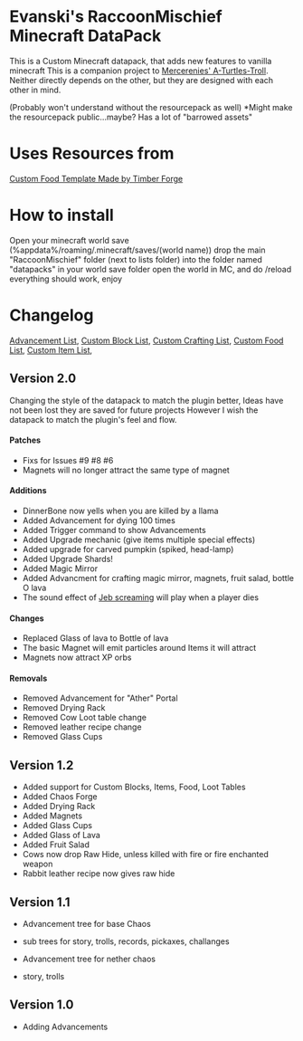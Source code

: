 # Evanski's RaccoonMischief Minecraft DataPack

This is a Custom Minecraft datapack, that adds new features to vanilla minecraft
This is a companion project to [Mercerenies' A-Turtles-Troll](https://github.com/Mercerenies/a-turtles-troll). 
Neither directly depends on the other, but they are designed with each other in mind.

(Probably won't understand without the resourcepack as well)
*Might make the resourcepack public...maybe? Has a lot of "barrowed assets"

# Uses Resources from
[Custom Food Template Made by Timber Forge](https://youtu.be/TtdHB984DDc)

# How to install
Open your minecraft world save (%appdata%/roaming/.minecraft/saves/(world name))
drop the main "RaccoonMischief" folder (next to lists folder) into the folder named "datapacks" in your world save folder
open the world in MC, and do /reload
everything should work, enjoy 

# Changelog
[Advancement List](https://github.com/EvanSkiStudios/Raccoon-Mischief/tree/master/Lists/Advancement_List.md),
[Custom Block List](https://github.com/EvanSkiStudios/Raccoon-Mischief/tree/master/Lists/Custom_Blocks.md),
[Custom Crafting List](https://github.com/EvanSkiStudios/Raccoon-Mischief/tree/master/Lists/Custom_Crafting.md),
[Custom Food List](https://github.com/EvanSkiStudios/Raccoon-Mischief/tree/master/Lists/Custom_Food.md),
[Custom Item List](https://github.com/EvanSkiStudios/Raccoon-Mischief/tree/master/Lists/Custom_Items.md),

## Version 2.0
Changing the style of the datapack to match the plugin better, Ideas have not been lost they are saved for future projects
However I wish the datapack to match the plugin's feel and flow.

#### Patches
* Fixs for Issues #9 #8 #6
* Magnets will no longer attract the same type of magnet

#### Additions
* DinnerBone now yells when you are killed by a llama
* Added Advancement for dying 100 times
* Added Trigger command to show Advancements
* Added Upgrade mechanic (give items multiple special effects)
* Added upgrade for carved pumpkin (spiked, head-lamp)
* Added Upgrade Shards!
* Added Magic Mirror
* Added Advancment for crafting magic mirror, magnets, fruit salad, bottle O lava
* The sound effect of [Jeb screaming](https://youtu.be/2BCFGjsrwyY?t=26) will play when a player dies

#### Changes
* Replaced Glass of lava to Bottle of lava
* The basic Magnet will emit particles around Items it will attract
* Magnets now attract XP orbs

#### Removals
* Removed Advancement for "Ather" Portal
* Removed Drying Rack
* Removed Cow Loot table change
* Removed leather recipe change
* Removed Glass Cups

## Version 1.2
* Added support for Custom Blocks, Items, Food, Loot Tables
* Added Chaos Forge
* Added Drying Rack
* Added Magnets
* Added Glass Cups
* Added Glass of Lava
* Added Fruit Salad
* Cows now drop Raw Hide, unless killed with fire or fire enchanted weapon
* Rabbit leather recipe now gives raw hide

## Version 1.1
* Advancement tree for base Chaos
* sub trees for story, trolls, records, pickaxes, challanges

* Advancement tree for nether chaos
* story, trolls


## Version 1.0
* Adding Advancements